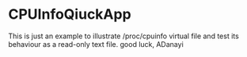 # CPUInfoQiuckApp
This is just an example to illustrate /proc/cpuinfo virtual file and test its behaviour as a read-only text file.
good luck,
ADanayi
